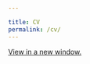 ```yaml
---

title: CV
permalink: /cv/
---
```

<a href="https://ajheideman.github.io/ajheideman.github.io/resources/CV_Jan20.pdf" target="_blank">View in a new window.</a>


<div id="pdf">
<object width="850" height="700" type="application/pdf" data="../resources/CV_Jan20.pdf?#toolbar=0&navpanes=0" id="pdf-content">
</object>
</div>

<!--<embed src="../resources/Summer19_CV.pdf" width="750" height="375" type='application/pdf'>-->
